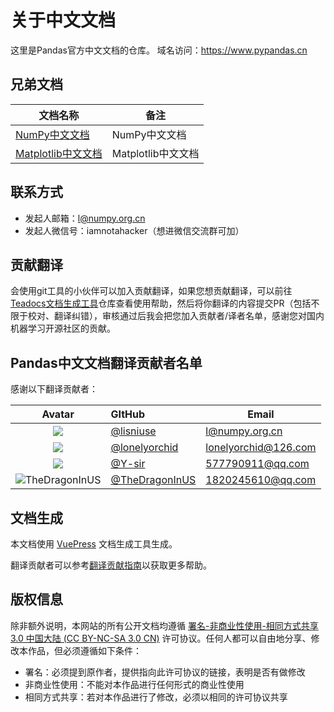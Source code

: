 # 关于中文文档

这里是Pandas官方中文文档的仓库。
域名访问：https://www.pypandas.cn

## 兄弟文档

文档名称 | 备注 
---|---
[NumPy中文文档](https://www.numpy.org.cn/) | NumPy中文文档
[Matplotlib中文文档](https://www.matplotlib.org.cn/) | Matplotlib中文文档

## 联系方式

- 发起人邮箱：l@numpy.org.cn
- 发起人微信号：iamnotahacker（想进微信交流群可加）

## 贡献翻译

会使用git工具的小伙伴可以加入贡献翻译，如果您想贡献翻译，可以前往[Teadocs文档生成工具](https://github.com/teadocs/teadocs)仓库查看使用帮助，然后将你翻译的内容提交PR（包括不限于校对、翻译纠错），审核通过后我会把您加入贡献者/译者名单，感谢您对国内机器学习开源社区的贡献。

## Pandas中文文档翻译贡献者名单

感谢以下翻译贡献者：

|                            Avatar                            | GItHub                                             | Email                                         |
| :----------------------------------------------------------: | :------------------------------------------------- | --------------------------------------------- |
| ![](https://avatars1.githubusercontent.com/u/7500988?s=60&v=4) | [@lisniuse](https://github.com/lisniuse)           | [l@numpy.org.cn](mailto:l@numpy.org.cn)       |
| ![](https://avatars1.githubusercontent.com/u/42760154?s=60&v=4) | [@lonelyorchid](https://github.com/lonelyorchid)   | lonelyorchid@126.com                          |
| ![](https://avatars1.githubusercontent.com/u/41409725?s=60&v=4) | [@Y-sir](https://github.com/Y-sir)                 | [577790911@qq.com](mailto:577790911@qq.com)   |
| ![TheDragonInUS](https://avatars2.githubusercontent.com/u/31626205?s=60&v=4) | [@TheDragonInUS](https://github.com/TheDragonInUS) | [1820245610@qq.com](mailto:1820245610@qq.com) |

## 文档生成

本文档使用 [VuePress](https://vuepress.vuejs.org/) 文档生成工具生成。

翻译贡献者可以参考[翻译贡献指南](/Contribution.md)以获取更多帮助。

## 版权信息

除非额外说明，本网站的所有公开文档均遵循 [署名-非商业性使用-相同方式共享 3.0 中国大陆 (CC BY-NC-SA 3.0 CN)](https://creativecommons.org/licenses/by-nc-sa/3.0/cn/) 许可协议。任何人都可以自由地分享、修改本作品，但必须遵循如下条件：

- 署名：必须提到原作者，提供指向此许可协议的链接，表明是否有做修改
- 非商业性使用：不能对本作品进行任何形式的商业性使用
- 相同方式共享：若对本作品进行了修改，必须以相同的许可协议共享
